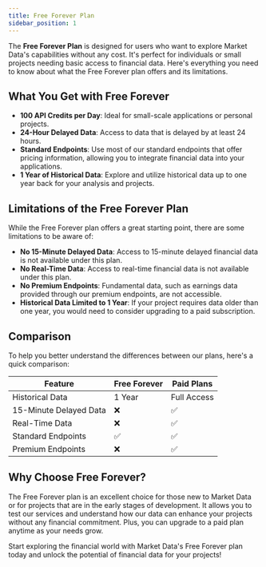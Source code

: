```yaml
---
title: Free Forever Plan
sidebar_position: 1
---
```


The **Free Forever Plan** is designed for users who want to explore Market Data's capabilities without any cost. It's perfect for individuals or small projects needing basic access to financial data. Here's everything you need to know about what the Free Forever plan offers and its limitations.

## What You Get with Free Forever

- **100 API Credits per Day**: Ideal for small-scale applications or personal projects.
- **24-Hour Delayed Data**: Access to data that is delayed by at least 24 hours.
- **Standard Endpoints**: Use most of our standard endpoints that offer pricing information, allowing you to integrate financial data into your applications.
- **1 Year of Historical Data**: Explore and utilize historical data up to one year back for your analysis and projects.

## Limitations of the Free Forever Plan

While the Free Forever plan offers a great starting point, there are some limitations to be aware of:

- **No 15-Minute Delayed Data**: Access to 15-minute delayed financial data is not available under this plan.
- **No Real-Time Data**: Access to real-time financial data is not available under this plan.
- **No Premium Endpoints**: Fundamental data, such as earnings data provided through our premium endpoints, are not accessible.
- **Historical Data Limited to 1 Year**: If your project requires data older than one year, you would need to consider upgrading to a paid subscription.

## Comparison

To help you better understand the differences between our plans, here's a quick comparison:

| Feature               | Free Forever | Paid Plans  |
|-----------------------|--------------|-------------|
| Historical Data       | 1 Year       | Full Access |
| 15-Minute Delayed Data          | ❌           | ✅          |
| Real-Time Data        | ❌           | ✅          |
| Standard Endpoints    | ✅           | ✅          |
| Premium Endpoints     | ❌           | ✅          |

## Why Choose Free Forever?

The Free Forever plan is an excellent choice for those new to Market Data or for projects that are in the early stages of development. It allows you to test our services and understand how our data can enhance your projects without any financial commitment. Plus, you can upgrade to a paid plan anytime as your needs grow.

Start exploring the financial world with Market Data's Free Forever plan today and unlock the potential of financial data for your projects!
